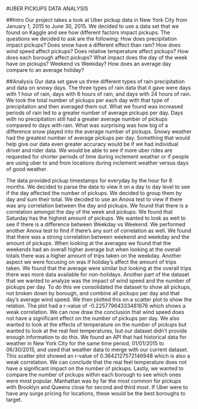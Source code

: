 
#UBER PICKUPS DATA ANALYSIS

##Intro
	Our project takes a look at Uber pickup data in New York City from January 1, 2015 to June 30, 2015. We decided to use a data set that we found on Kaggle and see how different factors impact pickups. The questions we decided to ask are the following:
How does precipitation impact pickups?
Does snow have a different effect than rain?
How does wind speed affect pickups?
Does relative temperature affect pickups?
How does each borough affect pickups?
What impact does the day of the week have on pickups? Weekend vs Weekday?
How does an average day compare to an average holiday?

##Analysis
	Our data set gave us three different types of rain precipitation and data on snowy days. The three types of rain data that it gave were days with 1 hour of rain, days with 6 hours of rain, and days with 24 hours of rain. We took the total number of pickups per each day with that type of precipitation and then averaged them out. What we found was increased periods of rain led to a greater number of average pickups per day. Days with no precipitation still had a greater average number of pickups compared to days with rain. What was surprising was how big of a difference snow played into the average number of pickups. Snowy weather had the greatest number of average pickups per day. Something that would help give our data even greater accuracy would be if we had individual driver and rider data. We would be able to see if more uber rides are requested for shorter periods of time during inclement weather or if people are using uber to and from locations during inclement weather versus days of good weather.  

The data provided  pickup timestamps for everyday by the hour for 6 months. We decided to parse the data to view it on a day to day level to see if the day affected the number of pickups. We decided to group them by day and sum their total. We decided to use an Anova test to view if there was any correlation between the day and pickups. We found that there is a correlation amongst the day of the week and pickups. We found that Saturday has the highest amount of pickups. We wanted to look as well to see if there is a difference between Weekday vs Weekend. We performed another Anova test to find if there’s any sort of correlation as well. We found that there was a strong correlation between weekend and weekday and the amount of pickups. When looking at the averages we found that the weekends had an overall higher average but when looking at the overall totals there was a higher amount of trips taken on the weekday. Another aspect we were focusing on was if holiday’s affect the amount of trips taken. We found that the average were similar but looking at the overall trips there was more data available for non-holidays. 
Another part of the dataset that we wanted to analyze was the impact of wind speed and the number of pickups per day. To do this we consolidated the dataset to show all pickups, not broken down by borough, and combine all pickups per day and that day’s average wind speed. We then plotted this on a scatter plot to show the relation. The plot had a r-value of -0.22577964333481676 which shows a weak correlation. We can now draw the conclusion that wind speed does not have a significant effect on the number of pickups per day.
We also wanted to look at the effects of temperature on the number of pickups but wanted to look at the real feel temperatures, but our dataset didn’t provide enough information to do this. We found an API that had historical data for weather in New York City for the same time period, 01/01/2015 to 06/30/2015, and used that weather data to merge with our current dataset. This scatter plot showed an r-value of 0.3642127572146948 which is also a weak correlation. We can conclude that the real feel temperature does not have a significant impact on the number of pickups.
Lastly, we wanted to compare the number of pickups within each borough to see which ones were most popular. Manhattan was by far the most common for pickups with Brooklyn and Queens close for second and third most. If Uber were to have any surge pricing for locations, these would be the best boroughs to target. 
